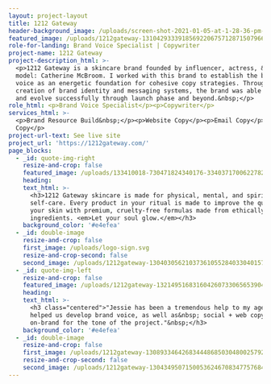 ```yaml
---
layout: project-layout
title: 1212 Gateway
header-background_image: /uploads/screen-shot-2021-01-05-at-1-28-36-pm-2.png
featured_image: /uploads/1212gateway-1310429333918569220675712871507966757654509n.gif
role-for-landing: Brand Voice Specialist | Copywriter
project-name: 1212 Gateway
project-description_html: >-
  <p>1212 Gateway is a skincare brand founded by influencer, actress, &amp;
  model: Catherine McBroom. I worked with this brand to establish the brand
  voice as an energetic foundation for cohesive copy strategies. Through my
  creation of brand identity and messaging systems, the brand was able to grow
  and evolve successfully through launch phase and beyond.&nbsp;</p>
role_html: <p>Brand Voice Specialist</p><p>Copywriter</p>
services_html: >-
  <p>Brand Resource Build&nbsp;</p><p>Website Copy</p><p>Email Copy</p><p>Social
  Copy</p>
project-url-text: See live site
project_url: 'https://1212gateway.com/'
page_blocks:
  - _id: quote-img-right
    resize-and-crop: false
    featured_image: /uploads/133410018-730471824340176-33403717006227826-n-1.jpg
    heading:
    text_html: >-
      <h3>1212 Gateway skincare is made for physical, mental, and spiritual
      self-care. Every product in your ritual is made to improve the quality of
      your skin with premium, cruelty-free formulas made from ethically sourced
      ingredients. <em>Let your soul glow.</em></h3>
    background_color: '#e4efea'
  - _id: double-image
    resize-and-crop: false
    first_image: /uploads/logo-sign.svg
    resize-and-crop-second: false
    second_image: /uploads/1212gateway-1304030562103736105528403304015753090201998n.jpg
  - _id: quote-img-left
    resize-and-crop: false
    featured_image: /uploads/1212gateway-1321495168316042607330656539044115993821357n-2.jpg
    heading:
    text_html: >-
      <h3 class="centered">"Jessie has been a tremendous help to my agency. She
      helped us develop brand voice, as well as&nbsp; social + web copy that was
      on-brand for the tone of the project."&nbsp;</h3>
    background_color: '#e4efea'
  - _id: double-image
    resize-and-crop: false
    first_image: /uploads/1212gateway-1308933464268344486850304800257929296763099n-2.jpg
    resize-and-crop-second: false
    second_image: /uploads/1212gateway-1304349507150053624670834775768490277895528n-1.jpg
---
```


